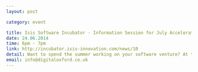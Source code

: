 ```yaml
---
layout: post

category: event

title: Isis Software Incubator - Information Session for July Accelerator Programme
date: 24.06.2014
time: 6pm - 7pm
link: http://incubator.isis-innovation.com/news/10
detail: Want to spend the summer working on your software venture? At the Isis Software Incubator we're looking for entrepreneurial teams from across the university & its alumni base to join our summer accelerator
email: info@digitaloxford.co.uk
---
```

